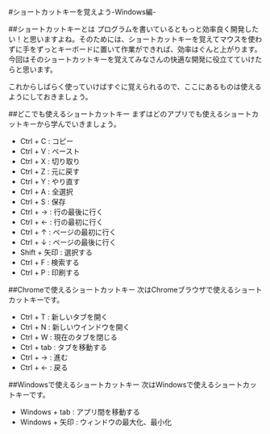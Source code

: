 #ショートカットキーを覚えよう-Windows編-

##ショートカットキーとは
プログラムを書いているともっと効率良く開発したい！と思いますよね。そのためには、ショートカットキーを覚えてマウスを使わずに手をずっとキーボードに置いて作業ができれば、効率はぐんと上がります。今回はそのショートカットキーを覚えてみなさんの快適な開発に役立てていけたらと思います。

これからしばらく使っていけばすぐに覚えられるので、ここにあるものは使えるようにしておきましょう。

##どこでも使えるショートカットキー
まずはどのアプリでも使えるショートカットキーから学んでいきましょう。

* Ctrl + C : コピー
* Ctrl + V : ペースト
* Ctrl + X : 切り取り
* Ctrl + Z : 元に戻す
* Ctrl + Y : やり直す
* Ctrl + A : 全選択
* Ctrl + S : 保存
* Ctrl + → : 行の最後に行く
* Ctrl + ← : 行の最初に行く
* Ctrl + ↑ : ページの最初に行く
* Ctrl + ↓ : ページの最後に行く
* Shift + 矢印 : 選択する
* Ctrl + F : 検索する
* Ctrl + P : 印刷する


##Chromeで使えるショートカットキー
次はChromeブラウザで使えるショートカットキーです。

* Ctrl + T : 新しいタブを開く
* Ctrl + N : 新しいウインドウを開く
* Ctrl + W : 現在のタブを閉じる
* Ctrl + tab : タブを移動する
* Ctrl + → : 進む
* Ctrl + ← : 戻る

##Windowsで使えるショートカットキー
次はWindowsで使えるショートカットキーです。

* Windows + tab : アプリ間を移動する
* Windows + 矢印 : ウィンドウの最大化、最小化

